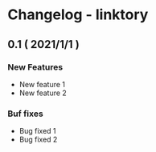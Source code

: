 # Changelog - linktory
## 0.1 ( 2021/1/1 )
### New Features
- New feature 1
- New feature 2
### Buf fixes
- Bug fixed 1
- Bug fixed 2
